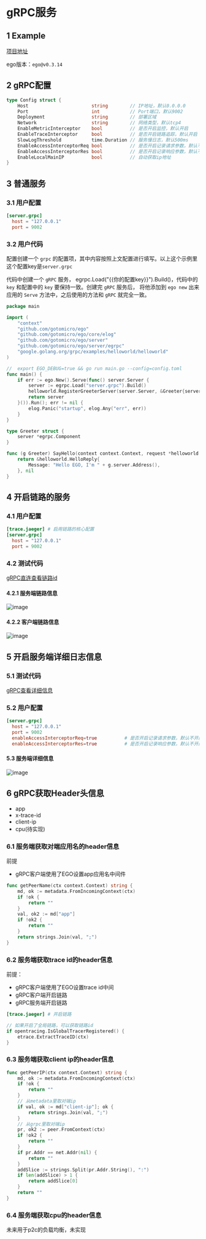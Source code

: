 # gRPC服务
## 1 Example
[项目地址](https://github.com/gotomicro/ego/tree/master/examples/server/http)

ego版本：``ego@v0.3.14``

## 2 gRPC配置
```go
type Config struct {
	Host                       string        // IP地址，默认0.0.0.0
	Port                       int           // Port端口，默认9002
	Deployment                 string        // 部署区域
	Network                    string        // 网络类型，默认tcp4
	EnableMetricInterceptor    bool          // 是否开启监控，默认开启
	EnableTraceInterceptor     bool          // 是否开启链路追踪，默认开启
	SlowLogThreshold           time.Duration // 服务慢日志，默认500ms
	EnableAccessInterceptorReq bool          // 是否开启记录请求参数，默认不开启
	EnableAccessInterceptorRes bool          // 是否开启记录响应参数，默认不开启
	EnableLocalMainIP          bool          // 自动获取ip地址
}
```

## 3 普通服务
### 3.1 用户配置
```toml
[server.grpc]
  host = "127.0.0.1"
  port = 9002
```

### 3.2 用户代码
配置创建一个 ``grpc`` 的配置项，其中内容按照上文配置进行填写。以上这个示例里这个配置key是``server.grpc``

代码中创建一个 ``gRPC`` 服务， egrpc.Load("{{你的配置key}}").Build()，代码中的 ``key`` 和配置中的 ``key`` 要保持一致。创建完 ``gRPC`` 服务后， 将他添加到 ``ego new`` 出来应用的 ``Serve`` 方法中，之后使用的方法和 ``gRPC`` 就完全一致。

```go
package main

import (
	"context"
	"github.com/gotomicro/ego"
	"github.com/gotomicro/ego/core/elog"
	"github.com/gotomicro/ego/server"
	"github.com/gotomicro/ego/server/egrpc"
	"google.golang.org/grpc/examples/helloworld/helloworld"
)

//  export EGO_DEBUG=true && go run main.go --config=config.toml
func main() {
	if err := ego.New().Serve(func() server.Server {
		server := egrpc.Load("server.grpc").Build()
		helloworld.RegisterGreeterServer(server.Server, &Greeter{server: server})
		return server
	}()).Run(); err != nil {
		elog.Panic("startup", elog.Any("err", err))
	}
}

type Greeter struct {
	server *egrpc.Component
}

func (g Greeter) SayHello(context context.Context, request *helloworld.HelloRequest) (*helloworld.HelloReply, error) {
	return &helloworld.HelloReply{
		Message: "Hello EGO, I'm " + g.server.Address(),
	}, nil
}
```

## 4 开启链路的服务
### 4.1 用户配置
```toml
[trace.jaeger] # 启用链路的核心配置
[server.grpc]
  host = "127.0.0.1"
  port = 9002
```
### 4.2 测试代码
[gRPC直连查看链路id](https://github.com/gotomicro/ego/tree/master/examples/grpc/direct)
#### 4.2.1 服务端链路信息
![image](../../images/trace-server-grpc.png)

#### 4.2.2 客户端链路信息
![image](../../images/trace-client-grpc.png)

## 5 开启服务端详细日志信息
### 5.1 测试代码
[gRPC查看详细信息](https://github.com/gotomicro/ego/tree/master/examples/grpc/direct)

### 5.2 用户配置
```toml
[server.grpc]
  host = "127.0.0.1"
  port = 9002
  enableAccessInterceptorReq=true          # 是否开启记录请求参数，默认不开启
  enableAccessInterceptorRes=true          # 是否开启记录响应参数，默认不开启
```
#### 5.3 服务端详细信息
![image](../../images/server-resp-info.png)

## 6 gRPC获取Header头信息
* app
* x-trace-id
* client-ip
* cpu(待实现)

### 6.1 服务端获取对端应用名的header信息
前提
* gRPC客户端使用了EGO设置app应用名中间件
```go
func getPeerName(ctx context.Context) string {
	md, ok := metadata.FromIncomingContext(ctx)
	if !ok {
		return ""
	}
	val, ok2 := md["app"]
	if !ok2 {
		return ""
	}
	return strings.Join(val, ";")
}
```

### 6.2 服务端获取trace id的header信息
前提：
* gRPC客户端使用了EGO设置trace id中间
* gRPC客户端开启链路
* gRPC服务端开启链路
```toml
[trace.jaeger] # 开启链路
```
```go
// 如果开启了全局链路，可以获取链路id
if opentracing.IsGlobalTracerRegistered() {
    etrace.ExtractTraceID(ctx)
}
```

### 6.3 服务端获取client ip的header信息
```go
func getPeerIP(ctx context.Context) string {
	md, ok := metadata.FromIncomingContext(ctx)
	if !ok {
		return ""
	}
	// 从metadata里取对端ip
	if val, ok := md["client-ip"]; ok {
		return strings.Join(val, ";")
	}
	// 从grpc里取对端ip
	pr, ok2 := peer.FromContext(ctx)
	if !ok2 {
		return ""
	}
	if pr.Addr == net.Addr(nil) {
		return ""
	}
	addSlice := strings.Split(pr.Addr.String(), ":")
	if len(addSlice) > 1 {
		return addSlice[0]
	}
	return ""
}
```
### 6.4 服务端获取cpu的header信息
未来用于p2c的负载均衡，未实现

<Vssue title="Server-grpc" />
